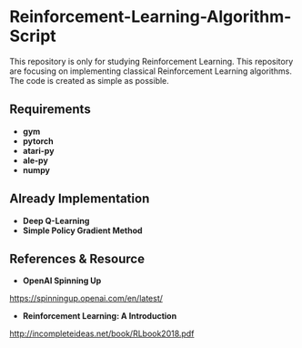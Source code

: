 # Reinforcement-Learning-Algorithm-Script
This repository is only for studying Reinforcement Learning.
This repository are focusing on implementing classical Reinforcement Learning algorithms. The code is created as simple as possible.

## Requirements
- **gym**
- **pytorch**
- **atari-py**
- **ale-py**
- **numpy**

## Already Implementation
- **Deep Q-Learning**
- **Simple Policy Gradient Method**

## References & Resource
- **OpenAI Spinning Up**

https://spinningup.openai.com/en/latest/

- **Reinforcement Learning: A Introduction**

http://incompleteideas.net/book/RLbook2018.pdf
